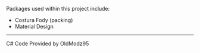 Packages used within this project include:

- Costura Fody (packing)
- Material Design 

---------------------------------------------------------------------------

C# Code Provided by OldModz95

<img source="https://cdn.discordapp.com/attachments/780958889356820510/825141253620105226/0d72292841ffc706ebd03f14dd1314ae.png"> </img>

